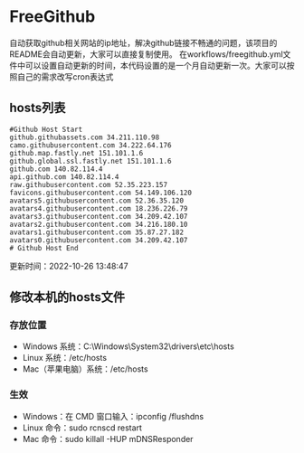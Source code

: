 # FreeGithub
自动获取github相关网站的ip地址，解决github链接不畅通的问题，该项目的README会自动更新，大家可以直接复制使用。
在workflows/freegithub.yml文件中可以设置自动更新的时间，本代码设置的是一个月自动更新一次。大家可以按照自己的需求改写cron表达式

## hosts列表
```base
#Github Host Start
github.githubassets.com 34.211.110.98
camo.githubusercontent.com 34.222.64.176
github.map.fastly.net 151.101.1.6
github.global.ssl.fastly.net 151.101.1.6
github.com 140.82.114.4
api.github.com 140.82.114.4
raw.githubusercontent.com 52.35.223.157
favicons.githubusercontent.com 54.149.106.120
avatars5.githubusercontent.com 52.36.35.120
avatars4.githubusercontent.com 18.236.226.79
avatars3.githubusercontent.com 34.209.42.107
avatars2.githubusercontent.com 34.216.180.10
avatars1.githubusercontent.com 35.87.27.182
avatars0.githubusercontent.com 34.209.42.107
# Github Host End
```

更新时间：2022-10-26 13:48:47

## 修改本机的hosts文件
### 存放位置
* Windows 系统：C:\Windows\System32\drivers\etc\hosts
* Linux 系统：/etc/hosts
* Mac（苹果电脑）系统：/etc/hosts

### 生效
* Windows：在 CMD 窗口输入：ipconfig /flushdns
* Linux 命令：sudo rcnscd restart
* Mac 命令：sudo killall -HUP mDNSResponder